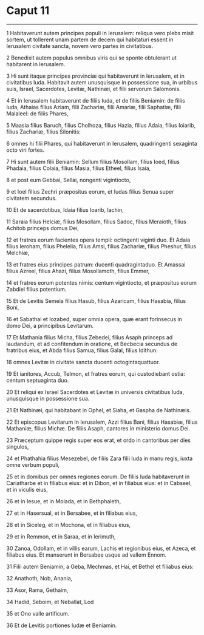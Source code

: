# Caput 11

***

1 Habitaverunt autem principes populi in Ierusalem: reliqua vero plebs misit sortem, ut tollerent unam partem de decem qui habitaturi essent in Ierusalem civitate sancta, novem vero partes in civitatibus.

2 Benedixit autem populus omnibus viris qui se sponte obtulerant ut habitarent in Ierusalem.

3 Hi sunt itaque principes provinciæ qui habitaverunt in Ierusalem, et in civitatibus Iuda. Habitavit autem unusquisque in possessione sua, in urbibus suis, Israel, Sacerdotes, Levitæ, Nathinæi, et filii servorum Salomonis.

4 Et in Ierusalem habitaverunt de filiis Iuda, et de filiis Beniamin: de filiis Iuda, Athaias filius Aziam, filii Zachariæ, filii Amariæ, filii Saphatiæ, filii Malaleel: de filiis Phares,

5 Maasia filius Baruch, filius Cholhoza, filius Hazia, filius Adaia, filius Ioiarib, filius Zachariæ, filius Silonitis:

6 omnes hi filii Phares, qui habitaverunt in Ierusalem, quadringenti sexaginta octo viri fortes.

7 Hi sunt autem filii Beniamin: Sellum filius Mosollam, filius Ioed, filius Phadaia, filius Colaia, filius Masia, filius Etheel, filius Isaia,

8 et post eum Gebbai, Sellai, nongenti vigintiocto,

9 et Ioel filius Zechri præpositus eorum, et Iudas filius Senua super civitatem secundus.

10 Et de sacerdotibus, Idaia filius Ioarib, Iachin,

11 Saraia filius Helciæ, filius Mosollam, filius Sadoc, filius Meraioth, filius Achitob princeps domus Dei,

12 et fratres eorum facientes opera templi: octingenti viginti duo. Et Adaia filius Ieroham, filius Phelelia, filius Amsi, filius Zachariæ, filius Pheshur, filius Melchiæ,

13 et fratres eius principes patrum: ducenti quadragintaduo. Et Amassai filius Azreel, filius Ahazi, filius Mosollamoth, filius Emmer,

14 et fratres eorum potentes nimis: centum vigintiocto, et præpositus eorum Zabdiel filius potentium.

15 Et de Levitis Semeia filius Hasub, filius Azaricam, filius Hasabia, filius Boni,

16 et Sabathai et Iozabed, super omnia opera, quæ erant forinsecus in domo Dei, a principibus Levitarum.

17 Et Mathania filius Micha, filius Zebedei, filius Asaph princeps ad laudandum, et ad confitendum in oratione, et Becbecia secundus de fratribus eius, et Abda filius Samua, filius Galal, filius Idithun:

18 omnes Levitæ in civitate sancta ducenti octogintaquattuor.

19 Et ianitores, Accub, Telmon, et fratres eorum, qui custodiebant ostia: centum septuaginta duo.

20 Et reliqui ex Israel Sacerdotes et Levitæ in universis civitatibus Iuda, unusquisque in possessione sua.

21 Et Nathinæi, qui habitabant in Ophel, et Siaha, et Gaspha de Nathinæis.

22 Et episcopus Levitarum in Ierusalem, Azzi filius Bani, filius Hasabiæ, filius Mathaniæ, filius Michæ. De filiis Asaph, cantores in ministerio domus Dei.

23 Præceptum quippe regis super eos erat, et ordo in cantoribus per dies singulos,

24 et Phathahia filius Mesezebel, de filiis Zara filii Iuda in manu regis, iuxta omne verbum populi,

25 et in domibus per omnes regiones eorum. De filiis Iuda habitaverunt in Cariatharbe et in filiabus eius: et in Dibon, et in filiabus eius: et in Cabseel, et in viculis eius,

26 et in Iesue, et in Molada, et in Bethphaleth,

27 et in Hasersual, et in Bersabee, et in filiabus eius,

28 et in Siceleg, et in Mochona, et in filiabus eius,

29 et in Remmon, et in Saraa, et in Ierimuth,

30 Zanoa, Odollam, et in villis earum, Lachis et regionibus eius, et Azeca, et filiabus eius. Et manserunt in Bersabee usque ad vallem Ennom.

31 Filii autem Beniamin, a Geba, Mechmas, et Hai, et Bethel et filiabus eius:

32 Anathoth, Nob, Anania,

33 Asor, Rama, Gethaim,

34 Hadid, Seboim, et Neballat, Lod

35 et Ono valle artificum.

36 Et de Levitis portiones Iudæ et Beniamin.

